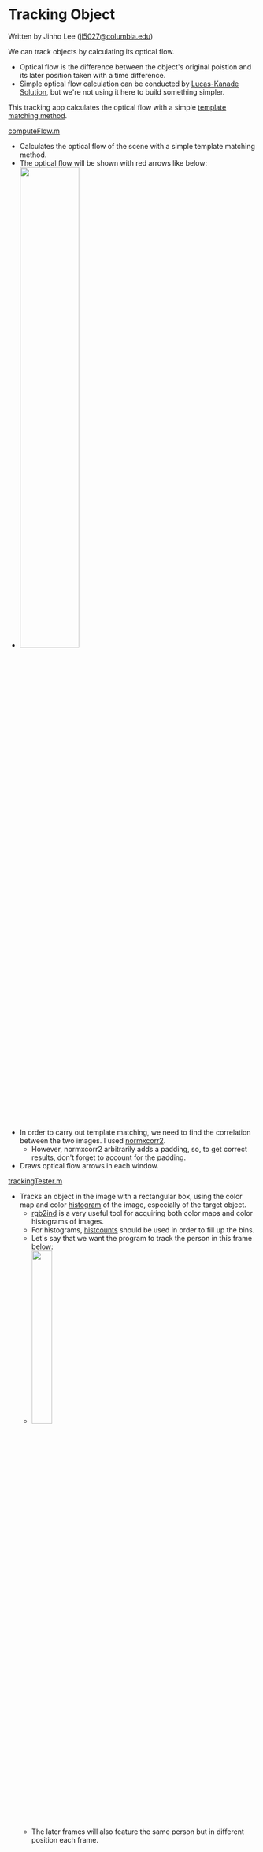 # Tracking Object

Written by Jinho Lee (jl5027@columbia.edu)

We can track objects by calculating its optical flow.
- Optical flow is the difference between the object's original poistion and its later position taken with a time difference. 
- Simple optical flow calculation can be conducted by [Lucas-Kanade Solution](https://en.wikipedia.org/wiki/Lucas%E2%80%93Kanade_method), but we're not using it here to build something simpler.

This tracking app calculates the optical flow with a simple [template matching method](https://en.wikipedia.org/wiki/Template_matching#:~:text=Template%20matching%20is%20a%20technique,to%20detect%20edges%20in%20images.).

[computeFlow.m](https://github.com/JinhoLee93/Computer_Vision/blob/main/tracking_object/computeFlow.m)
- Calculates the optical flow of the scene with a simple template matching method. 
- The optical flow will be shown with red arrows like below:
- <img src="https://user-images.githubusercontent.com/60580427/118400793-1c405c00-b69e-11eb-9d2e-a19bb4f5a6e0.png" height="50%" width="50%">
- In order to carry out template matching, we need to find the correlation between the two images. I used [normxcorr2](https://www.mathworks.com/help/images/ref/normxcorr2.html). 
  - However, normxcorr2 arbitrarily adds a padding, so, to get correct results, don't forget to account for the padding. 
- Draws optical flow arrows in each window.

[trackingTester.m](https://github.com/JinhoLee93/Computer_Vision/blob/main/tracking_object/trackingTester.m)
- Tracks an object in the image with a rectangular box, using the color map and color [histogram](https://en.wikipedia.org/wiki/Histogram) of the image, especially of the target object.
  - [rgb2ind](https://www.mathworks.com/help/matlab/ref/rgb2ind.html) is a very useful tool for acquiring both color maps and color histograms of images.
  - For histograms, [histcounts](https://www.mathworks.com/help/matlab/ref/histcounts.html) should be used in order to fill up the bins.
  - Let's say that we want the program to track the person in this frame below: 
  - <img src="https://user-images.githubusercontent.com/60580427/118978888-d263b880-b9b2-11eb-9adc-b85287460256.png" height="30%" width="30%">
  - The later frames will also feature the same person but in different position each frame.
